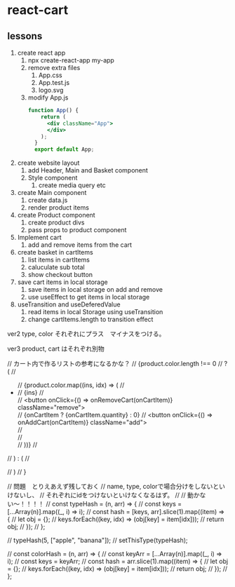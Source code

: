 # react-cart

## lessons

1. create react app
   1. npx create-react-app my-app
   2. remove extra files
      1. App.css
      2. App.test.js
      3. logo.svg
   3. modify App.js
      ```jsx
      function App() {
          return (
            <div className="App">
            </div>
          );
        }
        export default App;
        ```
2. create website layout
   1. add Header, Main and Basket component
   2. Style component
      1. create media query etc
3. create Main component
   1. create data.js
   2. render product items
4. create Product component
   1. create product divs
   2. pass props to product component
5. Implement cart
   1. add and remove items from the cart
6. create basket in cartItems
   1. list items in cartItems
   2. caluculate sub total
   3. show checkout button
7. save cart items in local storage
   1. save items in local storage on add and remove
   2. use useEffect to get items in local storage
8. useTransition and useDeferedValue
   1. read items in local Storage using useTransition
   2. change cartItems.length to transition effect

ver2
type, color それぞれにプラス　マイナスをつける。

ver3
product, cart はそれぞれ別物




// カート内で作るリストの参考になるかな？
// {product.color.length !== 0 
//   ? (
//   <ul className="color">
//     {product.color.map((ins, idx) => (
//       <li key={idx}>
//         {ins}
//         <div className="quantity-state">
//           <button onClick={() => onRemoveCart(onCartItem)} className="remove"><div className="fa-solid fa-square-minus"></div></button>
//             {onCartItem ? <span>{onCartItem.quantity}</span> : <span>0</span>}
//           <button onClick={() => onAddCart(onCartItem)} className="add"><div className="fa-solid fa-square-plus"></div></button>
//         </div>
//       </li>
//     ))}
//   </ul>
//   ) : (
//   <ul className="display-none"></ul>
//   )
// }


// 問題　とりえあえず残しておく
// name, type, colorで場合分けをしないといけないし、
// それぞれにidをつけないといけなくなるはず。
// // 動かない〜！！！！
// const typeHash = (n, arr) => {
//   const keys = [...Array(n)].map((_, i) => i);
//   const hash = [keys, arr].slice(1).map((item) => {
//     let obj = {};
//     keys.forEach((key, idx) => (obj[key] = item[idx]));
//     return obj;
//   });
// };

// typeHash(5, ["apple", "banana"]);
// setThisType(typeHash);

// const colorHash = (n, arr) => {
//   const keyArr = [...Array(n)].map((_, i) => i);
//   const keys = keyArr;
//   const hash = arr.slice(1).map((item) => {
//     let obj = {};
//     keys.forEach((key, idx) => (obj[key] = item[idx]));
//     return obj;
//   });
// };